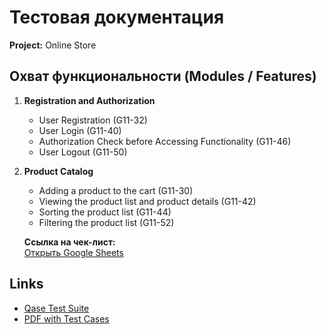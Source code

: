 # Тестовая документация

**Project:** Online Store

## Охват функциональности (Modules / Features)

1) **Registration and Authorization**
   - User Registration (G11-32)
   - User Login (G11-40)
   - Authorization Check before Accessing Functionality (G11-46)
   - User Logout (G11-50)

2) **Product Catalog**
   - Adding a product to the cart (G11-30)
   - Viewing the product list and product details (G11-42)
   - Sorting the product list (G11-44)
   - Filtering the product list (G11-52)
  
   **Ссылка на чек-лист:**  
[Открыть Google Sheets](https://docs.google.com/spreadsheets/d/1LSmyHlZGCR0kUfBhj7vCvJeBw1h3GnfdUmKkL1uQgMs/edit?gid=1595243412#gid=1595243412)


## Links  

- [Qase Test Suite](https://app.qase.io/project/G101?view=2&suite=24)  
- [PDF with Test Cases](https://github.com/nikhileeva/docs/blob/main/Test_Cases_Registration_and_ProductCatalog.pdf)

